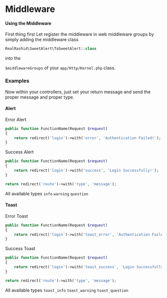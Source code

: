 # Middleware

#### Using the Middleware


First thing first 
Let register the middleware in web middleware groups by simply adding the middleware class

```php
RealRashid\SweetAlert\ToSweetAlert::class
```

into the 

`$middlewareGroups` of your `app/Http/Kernel.php` class.

### Examples

Now within your controllers, just set your return message and send the proper message and proper type.

#### Alert

Error Alert
```php
public function FunctionName(Request $request)
{
	return redirect('login')->with('error', 'Authentication Failed!');
}

```
Success Alert
```php
public function FunctionName(Request $request)
{
	return redirect('login')->with('success', 'Login Successfully!');
}

```

```php
return redirect('route')->with('type', 'message');
```

All available types
`info` `warning` `question` 

#### Toast

Error Toast
```php
public function FunctionName(Request $request)
{
	return redirect('login')->with('toast_error', 'Authentication Failed!');
}

```
Success Toast
```php
public function FunctionName(Request $request)
{
	return redirect('login')->with('toast_success', 'Login Successfully!');
}

```

```php
return redirect('route')->with('type', 'message');
```

All available types
`toast_info` `toast_warning` `toast_question` 
